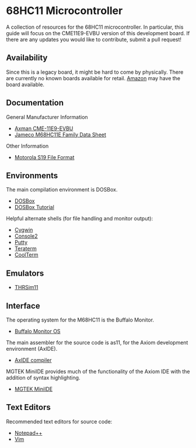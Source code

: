 # 68HC11 Microcontroller
A collection of resources for the 68HC11 microcontroller. In particular, this guide will focus on the CME11E9-EVBU version of this development board. If there are any updates you would like to contribute, submit a pull request!

## Availability
Since this is a legacy board, it might be hard to come by physically. There are currently no known boards available for retail.
[Amazon](https://www.amazon.com/Evaluation-Serial-Configurable-Memory-Sockets/dp/B00DK2CDU0/ref=sr_1_5?ie=UTF8&qid=1514243876&sr=8-5&keywords=68hc11) may have the board available.

## Documentation
General Manufacturer Information
* [Axman CME-11E9-EVBU](https://www.axman.com/content/cme-11e9-evbu)
* [Jameco M68HC11E Family Data Sheet](http://letmegooglethat.com/?q=jameco+68hc11+family+data+sheet)

Other Information
* [Motorola S19 File Format](https://www.x-ways.net/winhex/kb/ff/Motorola-S3.txt)

## Environments
The main compilation environment is DOSBox.
* [DOSBox](https://www.dosbox.com)
* [DOSBox Tutorial](https://www.dosbox.com/wiki/Basic_Setup_and_Installation_of_DosBox)

Helpful alternate shells (for file handling and monitor output):
* [Cygwin](https://www.cygwin.com)
* [Console2](https://sourceforge.net/projects/console/files/)
* [Putty](http://letmegooglethat.com/?q=putty)
* [Teraterm](https://ttssh2.osdn.jp/index.html.en)
* [CoolTerm](https://learn.sparkfun.com/tutorials/terminal-basics/coolterm-windows-mac-linux)

## Emulators
*  [THRSim11](http://www.hc11.demon.nl/thrsim11/thrsim11.htm)

## Interface
The operating system for the M68HC11 is the Buffalo Monitor.
* [Buffalo Monitor OS](https://www.mil.ufl.edu/projects/gup/docs/buffalo.pdf)

The main assembler for the source code is as11, for the Axiom development environment (AxIDE).
* [AxIDE compiler](https://www.axman.com/content/axide)

MGTEK MiniIDE provides much of the functionality of the Axiom IDE with the addition of syntax highlighting.
* [MGTEK MiniIDE](https://www.mgtek.com/miniide/)

## Text Editors
Recommended text editors for source code:
* [Notepad++](https://notepad-plus-plus.org)
* [Vim](https://www.vim.org)  
